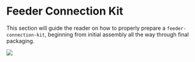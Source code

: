 # Feeder Connection Kit

This section will guide the reader on how to properly prepare a `feeder-connection-kit`, beginning from initial assembly all the way through final packaging.

![](img/blade-packaging3.JPG)